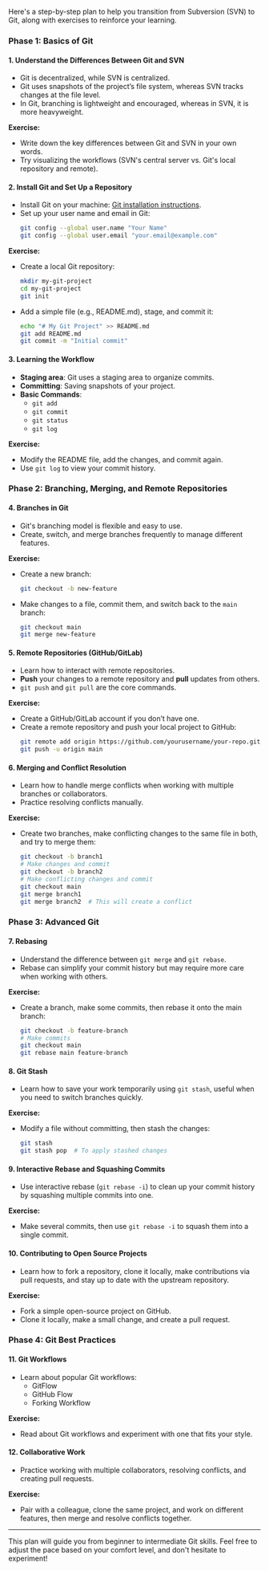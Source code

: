 Here's a step-by-step plan to help you transition from Subversion (SVN) to Git, along with exercises to reinforce your learning.

### **Phase 1: Basics of Git**

#### 1. **Understand the Differences Between Git and SVN**
   - Git is decentralized, while SVN is centralized.
   - Git uses snapshots of the project’s file system, whereas SVN tracks changes at the file level.
   - In Git, branching is lightweight and encouraged, whereas in SVN, it is more heavyweight.

   **Exercise:**
   - Write down the key differences between Git and SVN in your own words.
   - Try visualizing the workflows (SVN's central server vs. Git's local repository and remote).

#### 2. **Install Git and Set Up a Repository**
   - Install Git on your machine: [Git installation instructions](https://git-scm.com/book/en/v2/Getting-Started-Installing-Git).
   - Set up your user name and email in Git:
     ```bash
     git config --global user.name "Your Name"
     git config --global user.email "your.email@example.com"
     ```

   **Exercise:**
   - Create a local Git repository:
     ```bash
     mkdir my-git-project
     cd my-git-project
     git init
     ```
   - Add a simple file (e.g., README.md), stage, and commit it:
     ```bash
     echo "# My Git Project" >> README.md
     git add README.md
     git commit -m "Initial commit"
     ```

#### 3. **Learning the Workflow**
   - **Staging area**: Git uses a staging area to organize commits.
   - **Committing**: Saving snapshots of your project.
   - **Basic Commands**:
     - `git add`
     - `git commit`
     - `git status`
     - `git log`

   **Exercise:**
   - Modify the README file, add the changes, and commit again.
   - Use `git log` to view your commit history.

### **Phase 2: Branching, Merging, and Remote Repositories**

#### 4. **Branches in Git**
   - Git's branching model is flexible and easy to use.
   - Create, switch, and merge branches frequently to manage different features.

   **Exercise:**
   - Create a new branch:
     ```bash
     git checkout -b new-feature
     ```
   - Make changes to a file, commit them, and switch back to the `main` branch:
     ```bash
     git checkout main
     git merge new-feature
     ```

#### 5. **Remote Repositories (GitHub/GitLab)**
   - Learn how to interact with remote repositories.
   - **Push** your changes to a remote repository and **pull** updates from others.
   - `git push` and `git pull` are the core commands.

   **Exercise:**
   - Create a GitHub/GitLab account if you don’t have one.
   - Create a remote repository and push your local project to GitHub:
     ```bash
     git remote add origin https://github.com/yourusername/your-repo.git
     git push -u origin main
     ```

#### 6. **Merging and Conflict Resolution**
   - Learn how to handle merge conflicts when working with multiple branches or collaborators.
   - Practice resolving conflicts manually.

   **Exercise:**
   - Create two branches, make conflicting changes to the same file in both, and try to merge them:
     ```bash
     git checkout -b branch1
     # Make changes and commit
     git checkout -b branch2
     # Make conflicting changes and commit
     git checkout main
     git merge branch1
     git merge branch2  # This will create a conflict
     ```

### **Phase 3: Advanced Git**

#### 7. **Rebasing**
   - Understand the difference between `git merge` and `git rebase`.
   - Rebase can simplify your commit history but may require more care when working with others.

   **Exercise:**
   - Create a branch, make some commits, then rebase it onto the main branch:
     ```bash
     git checkout -b feature-branch
     # Make commits
     git checkout main
     git rebase main feature-branch
     ```

#### 8. **Git Stash**
   - Learn how to save your work temporarily using `git stash`, useful when you need to switch branches quickly.

   **Exercise:**
   - Modify a file without committing, then stash the changes:
     ```bash
     git stash
     git stash pop  # To apply stashed changes
     ```

#### 9. **Interactive Rebase and Squashing Commits**
   - Use interactive rebase (`git rebase -i`) to clean up your commit history by squashing multiple commits into one.

   **Exercise:**
   - Make several commits, then use `git rebase -i` to squash them into a single commit.

#### 10. **Contributing to Open Source Projects**
   - Learn how to fork a repository, clone it locally, make contributions via pull requests, and stay up to date with the upstream repository.

   **Exercise:**
   - Fork a simple open-source project on GitHub.
   - Clone it locally, make a small change, and create a pull request.

### **Phase 4: Git Best Practices**

#### 11. **Git Workflows**
   - Learn about popular Git workflows:
     - GitFlow
     - GitHub Flow
     - Forking Workflow

   **Exercise:**
   - Read about Git workflows and experiment with one that fits your style.

#### 12. **Collaborative Work**
   - Practice working with multiple collaborators, resolving conflicts, and creating pull requests.

   **Exercise:**
   - Pair with a colleague, clone the same project, and work on different features, then merge and resolve conflicts together.

---

This plan will guide you from beginner to intermediate Git skills. Feel free to adjust the pace based on your comfort level, and don't hesitate to experiment!
